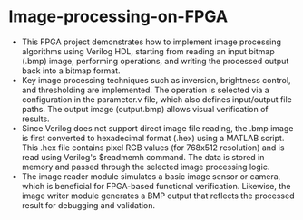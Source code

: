 # Image-processing-on-FPGA
 - This FPGA project demonstrates how to implement image processing algorithms using Verilog HDL, starting from reading an input bitmap (.bmp) image, performing operations, and writing the processed output back into a bitmap format.
 - Key image processing techniques such as inversion, brightness control, and thresholding are implemented. The operation is selected via a configuration in the parameter.v file, which also defines input/output file paths. The output image (output.bmp) allows visual verification of results.
 - Since Verilog does not support direct image file reading, the .bmp image is first converted to hexadecimal format (.hex) using a MATLAB script. This .hex file contains pixel RGB values (for 768x512 resolution) and is read using Verilog's $readmemh command. The data is stored in memory and passed through the selected image processing logic.
 - The image reader module simulates a basic image sensor or camera, which is beneficial for FPGA-based functional verification. Likewise, the image writer module generates a BMP output that reflects the processed result for debugging and validation.
